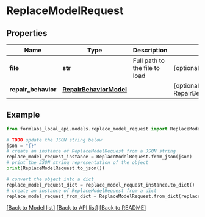 # ReplaceModelRequest


## Properties

Name | Type | Description | Notes
------------ | ------------- | ------------- | -------------
**file** | **str** | Full path to the file to load | [optional] 
**repair_behavior** | [**RepairBehaviorModel**](RepairBehaviorModel.md) |  | [optional] [default to RepairBehaviorModel.IGNORE]

## Example

```python
from formlabs_local_api.models.replace_model_request import ReplaceModelRequest

# TODO update the JSON string below
json = "{}"
# create an instance of ReplaceModelRequest from a JSON string
replace_model_request_instance = ReplaceModelRequest.from_json(json)
# print the JSON string representation of the object
print(ReplaceModelRequest.to_json())

# convert the object into a dict
replace_model_request_dict = replace_model_request_instance.to_dict()
# create an instance of ReplaceModelRequest from a dict
replace_model_request_from_dict = ReplaceModelRequest.from_dict(replace_model_request_dict)
```
[[Back to Model list]](../README.md#documentation-for-models) [[Back to API list]](../README.md#documentation-for-api-endpoints) [[Back to README]](../README.md)


